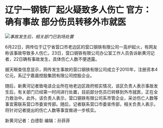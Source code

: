 

# 辽宁一钢铁厂起火疑致多人伤亡 官方：确有事故 部分伤员转移外市就医

![](https://inews.gtimg.com/om_bt/OFlq0ErePw3M1ibS0gPlfmn2K21tXRM-gNOEn3wxfwmc0AA/1000)_事故发生后，相关部门已到场处置_

6月22日，网传位于辽宁省营口市老边区的营口钢铁有限公司一高炉起火，有网友称该事故导致多人伤亡。23日，营口钢铁有限公司办公室工作人员告诉新黄河记者，22日确有事故发生，具体伤亡人数不便透露。

据天眼查信息显示，网传发生事故的营口钢铁有限公司成立于2010年，注册资本4亿元，系辽宁嘉晨控股集团有限公司控股企业。

随后，新黄河记者致电该企业所在地老边区政府核实情况，该区负责人表示事故发生后，有关部门已经第一时间进行处置，目前部分伤员已转移到外市就医，正在全力救治中。此外，该负责人表示，营口钢铁有限公司系市管企业，采访伤亡人数等事宜需联系营口市委宣传部。随后，记者联系营口市委宣传部，相关负责人表示，将针对记者提出的伤亡人数等事宜做进一步核实。

新黄河记者：白德彰 编辑：孙菲菲

